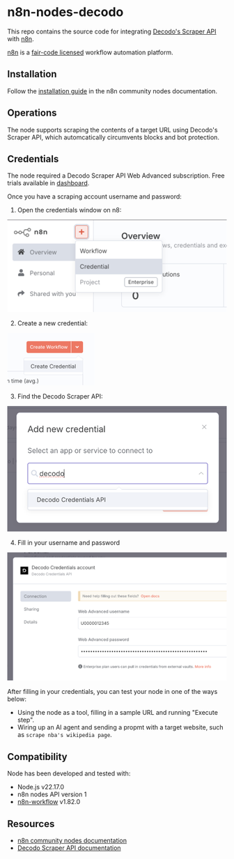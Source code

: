 # n8n-nodes-decodo

This repo contains the source code for integrating [Decodo's Scraper API](https://decodo.com/scraping) with [n8n](https://n8n.io).

[n8n](https://n8n.io/) is a [fair-code licensed](https://docs.n8n.io/reference/license/) workflow automation platform.

## Installation

Follow the [installation guide](https://docs.n8n.io/integrations/community-nodes/installation/) in the n8n community nodes documentation.

## Operations

The node supports scraping the contents of a target URL using Decodo's Scraper API, which automcatically circumvents blocks and bot protection.

## Credentials

The node required a Decodo Scraper API Web Advanced subscription. Free trials available in [dashboard](https://dashboard.decodo.com/).

Once you have a scraping account username and password:

1. Open the credentials window on n8:

<img src="docs/creds_01.png">

2. Create a new credential:

<img src="docs/creds_02.png" width="200px">

3. Find the Decodo Scraper API:

<img src="docs/creds_03.png">

4. Fill in your username and password

<img src="docs/creds_04.png">

After filling in your credentials, you can test your node in one of the ways below:

- Using the node as a tool, filling in a sample URL and running "Execute step".
- Wiring up an AI agent and sending a propmt with a target website, such as `scrape nba's wikipedia page`.

## Compatibility

Node has been developed and tested with:

- Node.js v22.17.0
- n8n nodes API version 1
- [n8n-workflow](https://www.npmjs.com/package/n8n-workflow) v1.82.0

## Resources

- [n8n community nodes documentation](https://docs.n8n.io/integrations/#community-nodes)
- [Decodo Scraper API documentation](https://help.decodo.com/docs/web-scraping-api-introduction)
